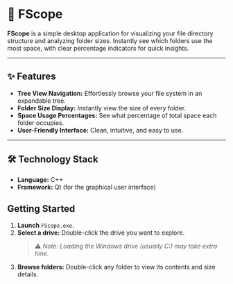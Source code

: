 # 🚀 FScope

**FScope** is a simple desktop application for visualizing your file directory structure and analyzing folder sizes. Instantly see which folders use the most space, with clear percentage indicators for quick insights.

---

## ✨ Features

- **Tree View Navigation:** Effortlessly browse your file system in an expandable tree.
- **Folder Size Display:** Instantly view the size of every folder.
- **Space Usage Percentages:** See what percentage of total space each folder occupies.
- **User-Friendly Interface:** Clean, intuitive, and easy to use.

---

## 🛠️ Technology Stack

- **Language:** C++
- **Framework:** Qt (for the graphical user interface)

## Getting Started

1. **Launch** `FScope.exe`.
2. **Select a drive:** Double-click the drive you want to explore.
   > ⚠️ _Note: Loading the Windows drive (usually C:) may take extra time._
3. **Browse folders:** Double-click any folder to view its contents and size details.
